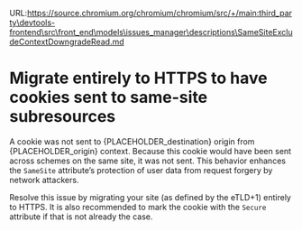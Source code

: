 URL:https://source.chromium.org/chromium/chromium/src/+/main:third_party\devtools-frontend\src\front_end\models\issues_manager\descriptions\SameSiteExcludeContextDowngradeRead.md
# Migrate entirely to HTTPS to have cookies sent to same-site subresources

A cookie was not sent to {PLACEHOLDER_destination} origin from {PLACEHOLDER_origin} context.
Because this cookie would have been sent across schemes on the same site, it was not sent.
This behavior enhances the `SameSite` attribute’s protection of user data from request forgery by network attackers.

Resolve this issue by migrating your site (as defined by the eTLD+1) entirely to HTTPS.
It is also recommended to mark the cookie with the `Secure` attribute if that is not already the case.

